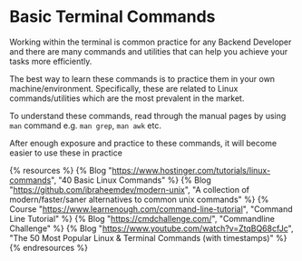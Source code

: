 # Basic Terminal Commands

Working within the terminal is common practice for any Backend Developer and there are many commands and utilities that can help you achieve your tasks more efficiently.

The best way to learn these commands is to practice them in your own machine/environment. Specifically, these are related to Linux commands/utilities which are the most prevalent in the market.

To understand these commands, read through the manual pages by using `man` command e.g. `man grep`, `man awk` etc.

After enough exposure and practice to these commands, it will become easier to use these in practice

{% resources %}
  {% Blog "https://www.hostinger.com/tutorials/linux-commands", "40 Basic Linux Commands" %}
  {% Blog "https://github.com/ibraheemdev/modern-unix", "A collection of modern/faster/saner alternatives to common unix commands" %}
  {% Course "https://www.learnenough.com/command-line-tutorial", "Command Line Tutorial" %}
  {% Blog "https://cmdchallenge.com/", "Commandline Challenge" %}
  {% Blog "https://www.youtube.com/watch?v=ZtqBQ68cfJc", "The 50 Most Popular Linux & Terminal Commands (with timestamps)" %}
{% endresources %}

